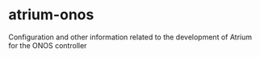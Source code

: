 # atrium-onos
Configuration and other information related to the development of Atrium for the ONOS controller
